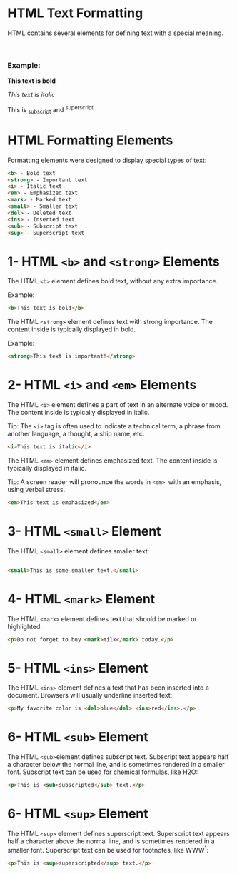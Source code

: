 # HTML Text Formatting
HTML contains several elements for defining text with a special meaning.

<br>

### Example: 
<p><b>This text is bold</b></p>
<p><i>This text is italic</i></p>
<p>This is<sub> subscript</sub> and <sup>superscript</sup></p>


# HTML Formatting Elements
Formatting elements were designed to display special types of text:

```html
<b> - Bold text
<strong> - Important text
<i> - Italic text
<em> - Emphasized text
<mark> - Marked text
<small> - Smaller text
<del> - Deleted text
<ins> - Inserted text
<sub> - Subscript text
<sup> - Superscript text

```
# 1- HTML `<b>` and `<strong>` Elements
The HTML `<b>` element defines bold text, without any extra importance.

Example:
```html
<b>This text is bold</b>
```

The HTML `<strong>` element defines text with strong importance. The content inside is typically displayed in bold.

Example:

```html
<strong>This text is important!</strong>

``` 

# 2- HTML `<i>` and `<em>` Elements

The HTML `<i>` element defines a part of text in an alternate voice or mood. The content inside is typically displayed in italic.

Tip: The `<i>` tag is often used to indicate a technical term, a phrase from another language, a thought, a ship name, etc.

```html
<i>This text is italic</i>
```

The HTML `<em>` element defines emphasized text. The content inside is typically displayed in italic.

Tip: A screen reader will pronounce the words in `<em> `with an emphasis, using verbal stress.

```html
<em>This text is emphasized</em>
```

# 3- HTML `<small>` Element

The HTML `<small>` element defines smaller text:
```html

<small>This is some smaller text.</small>

```

# 4- HTML `<mark>` Element
The HTML `<mark>` element defines text that should be marked or highlighted:

```html
<p>Do not forget to buy <mark>milk</mark> today.</p>
```

# 5- HTML `<ins>` Element
The HTML `<ins>` element defines a text that has been inserted into a document. Browsers will usually underline inserted text:

```html
<p>My favorite color is <del>blue</del> <ins>red</ins>.</p>
```

# 6- HTML `<sub>` Element
The HTML `<sub>`element defines subscript text. Subscript text appears half a character below the normal line, and is sometimes rendered in a smaller font. Subscript text can be used for chemical formulas, like H2O:

```html
<p>This is <sub>subscripted</sub> text.</p>
```
# 6- HTML `<sup>` Element
The HTML `<sup>` element defines superscript text. Superscript text appears half a character above the normal line, and is sometimes rendered in a smaller font. Superscript text can be used for footnotes, like WWW<sup>1</sup>:
```html
<p>This is <sup>superscripted</sup> text.</p>
```











